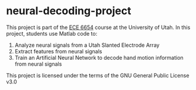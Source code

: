 # neural-decoding-project
This project is part of the [ECE 6654](https://student.apps.utah.edu/uofu/stu/ClassSchedules/main/1228/description.html?subj=ECE&catno=6654&section=001) course at the University of Utah.
In this project, students use Matlab code to:
1. Analyze neural signals from a Utah Slanted Electrode Array
2. Extract features from neural signals
3. Train an Artificial Neural Network to decode hand motion information from neural signals

This project is licensed under the terms of the GNU General Public License v3.0
